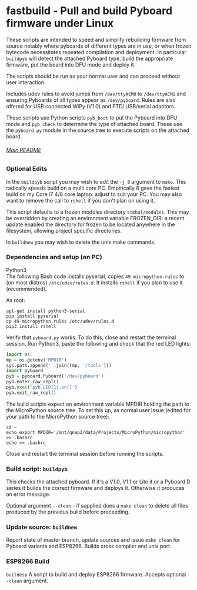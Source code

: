 # fastbuild - Pull and build Pyboard firmware under Linux

These scripts are intended to speed and simplify rebuilding firmware from
source notably where pyboards of different types are in use, or when
frozen bytecode necessitates repeated compilation and deployment. In
particular `buildpyb` will detect the attached Pyboard type, build the
appropriate firmware, put the board into DFU mode and deploy it.

The scripts should be run as your normal user and can proceed without user
interaction.

Includes udev rules to avoid jumps from `/dev/ttyACM0` to `/dev/ttyACM1`
and ensuring Pyboards of all types appear as `/dev/pyboard`. Rules are also
offered for USB connected WiPy (V1.0) and FTDI USB/serial adaptors.

These scripts use Python scripts `pyb_boot` to put the Pyboard into DFU mode
and `pyb_check` to determine the type of attached board. These use the
`pyboard.py` module in the source tree to execute scripts on the attached
board.

###### [Main README](../README.md)

### Optional Edits

In the `buildpyb` script you may wish to edit the `-j 8` argument to `make`.
This radically speeds build on a multi core PC. Empirically 8 gave the fastest
build on my Core i7 4/8 core laptop: adjust to suit your PC. You may also want
to remove the call to `rshell` if you don't plan on using it.

This script defaults to a frozen modules directory `stmhal/modules`. This may
be overridden by creating an environment variable FROZEN_DIR: a recent update
enabled the directory for frozen to be located anywhere in the filesystem,
allowing project specific directories.

In `buildnew` you may wish to delete the unix make commands.

### Dependencies and setup (on PC)

Python3  
The following Bash code installs pyserial, copies `49-micropython.rules` to
(on most distros) `/etc/udev/rules.d`. It installs `rshell` if you plan to
use it (recommended).

As root:
```
apt-get install python3-serial
pip install pyserial
cp 49-micropython.rules /etc/udev/rules.d
pip3 install rshell
```

Verify that `pyboard.py` works. To do this, close and restart the terminal
session. Run Python3, paste the following and check that the red LED lights:

```python
import os
mp = os.getenv('MPDIR')
sys.path.append(''.join((mp, '/tools')))
import pyboard
pyb = pyboard.Pyboard('/dev/pyboard')
pyb.enter_raw_repl()
pyb.exec('pyb.LED(1).on()')
pyb.exit_raw_repl()
```

The build scripts expect an environment variable MPDIR holding the path to the
MicroPython source tree. To set this up, as normal user issue (edited for your
path to the MicroPython source tree):

```
cd ~
echo export MPDIR='/mnt/qnap2/data/Projects/MicroPython/micropython' >> .bashrc
echo >> .bashrc
```

Close and restart the terminal session before running the scripts.

### Build script: `buildpyb`  

This checks the attached pyboard. If it's a V1.0, V1.1 or Lite it or a Pyboard
D series it builds the correct firmware and deploys it. Otherwise it produces
an error message.

Optional argument `--clean` - if supplied does a `make clean` to delete
all files produced by the previous build before proceeding.

### Update source: `buildnew`

Report state of master branch, update sources and issue `make clean` for
Pyboard variants and ESP8266. Builds cross compiler and unix port.

### ESP8266 Build

`buildesp` A script to build and deploy ESP8266 firmware. Accepts optional
`--clean` argument.
